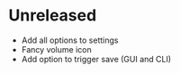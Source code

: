 # Unreleased
- Add all options to settings
- Fancy volume icon
- Add option to trigger save (GUI and CLI)
